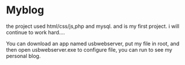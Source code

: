 # Myblog
the project used html/css/js,php and mysql.
and is my first project.
i will continue to work hard....

You can download an app named usbwebserver, 
put my file in root, 
and then open usbwebserver.exe to configure file, 
you can run to see my personal blog.
